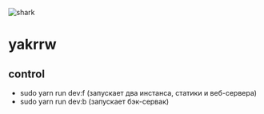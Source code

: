 ![shark](./logo.png)
# yakrrw
## control
- sudo yarn run dev:f (запускает два инстанса, статики и веб-сервера)
- sudo yarn run dev:b (запускает бэк-сервак)

